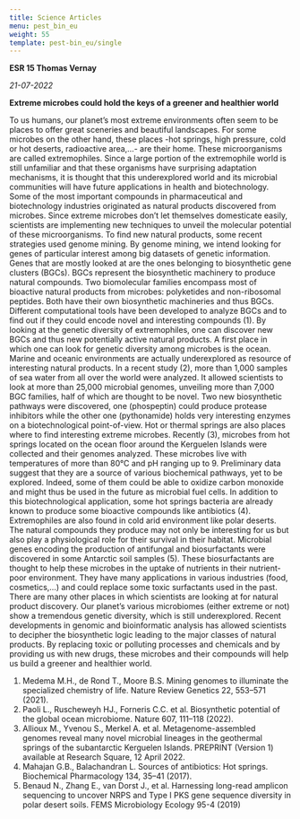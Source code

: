 ```yaml
---
title: Science Articles
menu: pest_bin_eu
weight: 55 
template: pest-bin_eu/single
---
```

**ESR 15 Thomas Vernay**

*21-07-2022*

**Extreme microbes could hold the keys of a greener and healthier world**

To us humans, our planet’s most extreme environments often seem to be places to offer great sceneries and beautiful landscapes. For some microbes on the other hand, these places -hot springs, high pressure, cold or hot deserts, radioactive area,…- are their home. These microorganisms are called extremophiles. Since a large portion of the extremophile world is still unfamiliar and that these organisms have surprising adaptation mechanisms, it is thought that this underexplored world and its microbial communities will have future applications in health and biotechnology. 
Some of the most important compounds in pharmaceutical and biotechnology industries originated as natural products discovered from microbes. Since extreme microbes don’t let themselves domesticate easily, scientists are implementing new techniques to unveil the molecular potential of these microorganisms. To find new natural products, some recent strategies used genome mining. By genome mining, we intend looking for genes of particular interest among big datasets of genetic information. Genes that are mostly looked at are the ones belonging to biosynthetic gene clusters (BGCs). BGCs represent the biosynthetic machinery to produce natural compounds. Two biomolecular families encompass most of bioactive natural products from microbes: polyketides and non-ribosomal peptides. Both have their own biosynthetic machineries and thus BGCs. Different computational tools have been developed to analyze BGCs and to find out if they could encode novel and interesting compounds (1). By looking at the genetic diversity of extremophiles, one can discover new BGCs and thus new potentially active natural products.
A first place in which one can look for genetic diversity among microbes is the ocean. Marine and oceanic environments are actually underexplored as resource of interesting natural products. In a recent study (2), more than 1,000 samples of sea water from all over the world were analyzed. It allowed scientists to  look at more than 25,000 microbial genomes, unveiling more than 7,000 BGC families, half of which are thought to be novel. Two new biosynthetic pathways were discovered, one (phospeptin) could produce protease inhibitors while the other one (pythonamide) holds very interesting enzymes on a biotechnological point-of-view.
Hot or thermal springs are also places where to find interesting extreme microbes. Recently (3), microbes from hot springs located on the ocean floor around the Kerguelen Islands were collected and their genomes analyzed. These microbes live with temperatures of more than 80°C and pH ranging up to 9. Preliminary data suggest that they are a source of various biochemical pathways, yet to be explored. Indeed, some of them could be able to oxidize carbon monoxide and might thus be used in the future as microbial fuel cells. In addition to this biotechnological application, some hot springs bacteria are already known to produce some bioactive compounds like antibiotics (4).
Extremophiles are also found in cold arid environment like polar deserts. The natural compounds they produce may not only be interesting for us but also play a physiological role for their survival in their habitat. Microbial genes encoding the production of antifungal and biosurfactants were discovered in some Antarctic soil samples (5). These biosurfactants are thought to help these microbes in the uptake of nutrients in their nutrient-poor environment. They have many applications in various industries (food, cosmetics,…) and could replace some toxic surfactants used in the past.
There are many other places in which scientists are looking at for natural product discovery. Our planet’s various microbiomes (either extreme or not) show a tremendous genetic diversity, which is still underexplored. Recent developments in genomic and bioinformatic analysis has allowed scientists to decipher the biosynthetic logic leading to the major classes of natural products. By replacing toxic or polluting processes and chemicals and by providing us with new drugs, these microbes and their compounds will help us build a greener and healthier world. 

1. Medema M.H., de Rond T., Moore B.S. Mining genomes to illuminate the specialized chemistry of life. Nature Review Genetics 22, 553–571 (2021). 
2. Paoli L., Ruscheweyh HJ., Forneris C.C. et al. Biosynthetic potential of the global ocean microbiome. Nature 607, 111–118 (2022).
3. Allioux M., Yvenou S., Merkel A. et al. Metagenome-assembled genomes reveal many novel microbial lineages in the geothermal springs of the subantarctic Kerguelen Islands. PREPRINT (Version 1) available at Research Square, 12 April 2022. 
4. Mahajan G.B., Balachandran L. Sources of antibiotics: Hot springs. Biochemical Pharmacology 134, 35–41 (2017).
5. Benaud N., Zhang E., van Dorst J., et al. Harnessing long-read amplicon sequencing to uncover NRPS and Type I PKS gene sequence diversity in polar desert soils. FEMS Microbiology Ecology 95-4 (2019)
